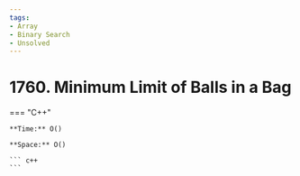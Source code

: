 ```yaml
---
tags:
- Array
- Binary Search
- Unsolved
---
```



# 1760. Minimum Limit of Balls in a Bag

=== "C++"

    **Time:** O()

    **Space:** O()

    ``` c++
    ```